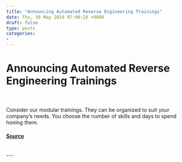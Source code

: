 ```yaml
---
title: "Announcing Automated Reverse Engineering Trainings"
date: Thu, 30 May 2019 07:00:28 +0000
draft: false
type: posts
categories: 
- 
---
```

# Announcing Automated Reverse Engineering Trainings

<br/>

<br/>
Consider our modular trainings. They can be organized to suit your company’s needs. You choose the number of skills and days to spend honing them.

#### [Source](https://blog.trailofbits.com/2019/05/30/announcing-automated-reverse-engineering-trainings/)

<br/>
---
